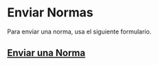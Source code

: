# Enviar Normas

Para enviar una norma, usa el siguiente formulario.

## [Enviar una Norma](https://forms.gle/dsYQix9JbLNbuNs86)